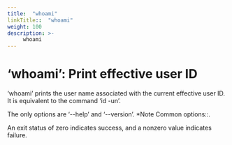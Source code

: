 ```yaml
---
title:  "whoami"
linkTitle::  "whoami"
weight: 100
description: >-
     whoami
---
```


# ‘whoami’: Print effective user ID

‘whoami’ prints the user name associated with the current effective user
ID. It is equivalent to the command ‘id -un’.

The only options are ‘--help’ and ‘--version’. \*Note Common options::.

An exit status of zero indicates success, and a nonzero value indicates
failure.
